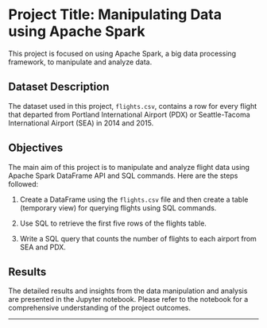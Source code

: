 # Project Title: Manipulating Data using Apache Spark

This project is focused on using Apache Spark, a big data processing framework, to manipulate and analyze data. 

## Dataset Description

The dataset used in this project, `flights.csv`, contains a row for every flight that departed from Portland International Airport (PDX) or Seattle-Tacoma International Airport (SEA) in 2014 and 2015.

## Objectives

The main aim of this project is to manipulate and analyze flight data using Apache Spark DataFrame API and SQL commands. Here are the steps followed:

1. Create a DataFrame using the `flights.csv` file and then create a table (temporary view) for querying flights using SQL commands.

2. Use SQL to retrieve the first five rows of the flights table.

3. Write a SQL query that counts the number of flights to each airport from SEA and PDX.

## Results

The detailed results and insights from the data manipulation and analysis are presented in the Jupyter notebook. Please refer to the notebook for a comprehensive understanding of the project outcomes.

---
